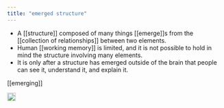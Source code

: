 ```yaml
---
title: "emerged structure"
---
```


- A [[structure]] composed of many things [[emerge]]s from the [[collection of relationships]] between two elements.
- Human [[working memory]] is limited, and it is not possible to hold in mind the structure involving many elements.
- It is only after a structure has emerged outside of the brain that people can see it, understand it, and explain it.

[[emerging]]

<img src='https://scrapbox.io/api/pages/nishio-en/en/icon' alt='en.icon' height="19.5"/>
